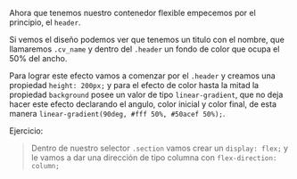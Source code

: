 Ahora que tenemos nuestro contenedor flexible empecemos por el principio, el `header`.

Si vemos el diseño podemos ver que tenemos un titulo con el nombre, que llamaremos `.cv_name` y dentro del `.header` un fondo de color que ocupa el 50% del ancho.

Para lograr este efecto vamos a comenzar por el `.header` y creamos una propiedad `height: 200px;` y para el efecto de color hasta la mitad la propiedad `background` posee un valor de tipo `linear-gradient`, que no deja hacer este efecto declarando el angulo, color inicial y color final, de esta manera `linear-gradient(90deg, #fff 50%, #50acef 50%);`.



Ejercicio:
> Dentro de nuestro selector `.section` vamos crear un `display: flex;` y le vamos a dar una dirección de tipo columna con `flex-direction: column;`